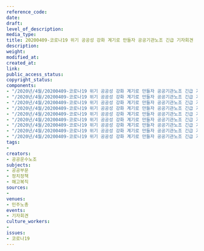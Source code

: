 ```yaml
---
reference_code: 
date: 
draft: 
level_of_description: 
media_type: 
title: 20200409-코로나19 위기 공공성 강화 계기로 만들자 공공기관노조 긴급 기자회견
description: 
weight: 
modified_at: 
created_at: 
link: 
public_access_status: 
copyright_status: 
components:
- "/2020년/4월/20200409-코로나19 위기 공공성 강화 계기로 만들자 공공기관노조 긴급 기자회견/_DSC3555.jpg"
- "/2020년/4월/20200409-코로나19 위기 공공성 강화 계기로 만들자 공공기관노조 긴급 기자회견/_DSC3561.jpg"
- "/2020년/4월/20200409-코로나19 위기 공공성 강화 계기로 만들자 공공기관노조 긴급 기자회견/_DSC3533.jpg"
- "/2020년/4월/20200409-코로나19 위기 공공성 강화 계기로 만들자 공공기관노조 긴급 기자회견/_DSC3628.jpg"
- "/2020년/4월/20200409-코로나19 위기 공공성 강화 계기로 만들자 공공기관노조 긴급 기자회견/_DSC3598.jpg"
- "/2020년/4월/20200409-코로나19 위기 공공성 강화 계기로 만들자 공공기관노조 긴급 기자회견/_DSC3564.jpg"
- "/2020년/4월/20200409-코로나19 위기 공공성 강화 계기로 만들자 공공기관노조 긴급 기자회견/_DSC3584.jpg"
- "/2020년/4월/20200409-코로나19 위기 공공성 강화 계기로 만들자 공공기관노조 긴급 기자회견/_DSC3575.jpg"
- "/2020년/4월/20200409-코로나19 위기 공공성 강화 계기로 만들자 공공기관노조 긴급 기자회견/_DSC3643.jpg"
tags:
- 
creators:
- 공공운수노조
subjects:
- 공공부문
- 정치정책
- 해고복직
sources:
- 
venues:
- 민주노총
events:
- 기자회견
culture_workers:
- 
issues:
- 코로나19
---
```

